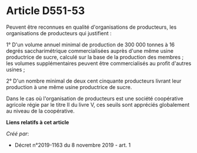 # Article D551-53

Peuvent être reconnues en qualité d'organisations de producteurs, les organisations de producteurs qui justifient :

1° D'un volume annuel minimal de production de 300 000 tonnes à 16 degrés saccharimétrique commercialisées auprès d'une même
usine productrice de sucre, calculé sur la base de la production des membres ; les volumes supplémentaires peuvent être
commercialisés au profit d'autres usines ;

2° D'un nombre minimal de deux cent cinquante producteurs livrant leur production à une même usine productrice de sucre.

Dans le cas où l'organisation de producteurs est une société coopérative agricole régie par le titre II du livre V, ces
seuils sont appréciés globalement au niveau de la coopérative.

**Liens relatifs à cet article**

_Créé par_:

  - Décret n°2019-1163 du 8 novembre 2019 - art. 1

